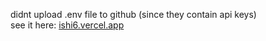 didnt upload .env file to github (since they contain api keys) <br>
see it here: <a href="https://ishi6.vercel.app">ishi6.vercel.app</a>
